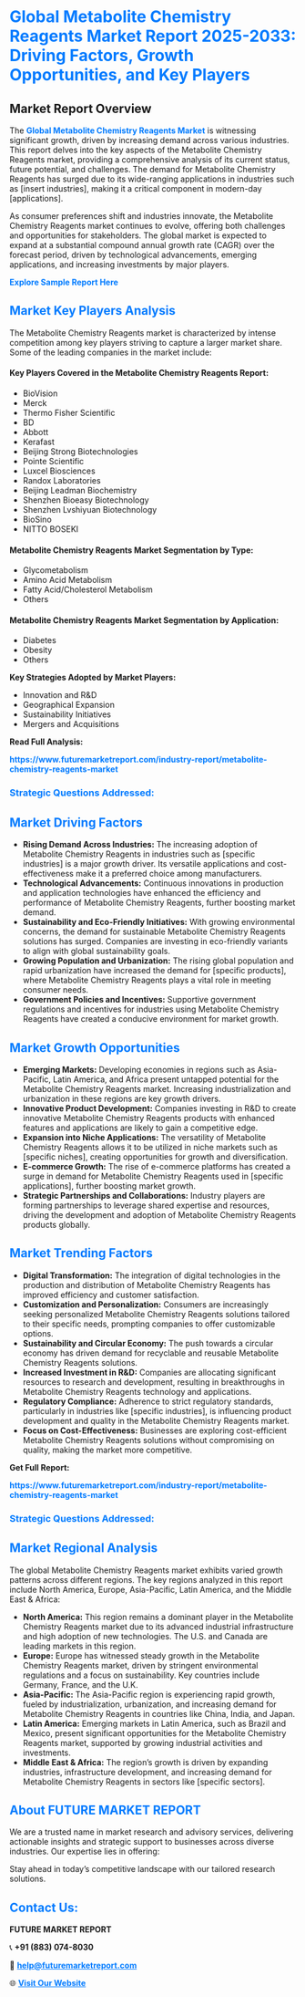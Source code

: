 <h1 style="color: #007BFF;">Global Metabolite Chemistry Reagents Market Report 2025-2033: Driving Factors, Growth Opportunities, and Key Players</h1>

<section id="overview">
<h2>Market Report Overview</h2>
<p>The <a href="https://www.futuremarketreport.com/industry-report/metabolite-chemistry-reagents-market" style="color: #007BFF; text-decoration: none;"><strong>Global Metabolite Chemistry Reagents Market</strong></a> is witnessing significant growth, driven by increasing demand across various industries. This report delves into the key aspects of the Metabolite Chemistry Reagents market, providing a comprehensive analysis of its current status, future potential, and challenges. The demand for Metabolite Chemistry Reagents has surged due to its wide-ranging applications in industries such as [insert industries], making it a critical component in modern-day [applications].</p>
<p>As consumer preferences shift and industries innovate, the Metabolite Chemistry Reagents market continues to evolve, offering both challenges and opportunities for stakeholders. The global market is expected to expand at a substantial compound annual growth rate (CAGR) over the forecast period, driven by technological advancements, emerging applications, and increasing investments by major players.</p>
</section>

<section id="overview">
<p><a href="https://www.futuremarketreport.com/request-sample/reportId=26607" style="color: #007BFF; text-decoration: none;"><strong>Explore Sample Report Here</strong></a></p>
</section>

<section id="key-players">
<h2 style="color: #007BFF;">Market Key Players Analysis</h2>
<p>The Metabolite Chemistry Reagents market is characterized by intense competition among key players striving to capture a larger market share. Some of the leading companies in the market include:</p>
<h4>Key Players Covered in the Metabolite Chemistry Reagents Report:</h4>
<ul><li>BioVision</li><li>Merck</li><li>Thermo Fisher Scientific</li><li>BD</li><li>Abbott</li><li>Kerafast</li><li>Beijing Strong Biotechnologies</li><li>Pointe Scientific</li><li>Luxcel Biosciences</li><li>Randox Laboratories</li><li>Beijing Leadman Biochemistry</li><li>Shenzhen Bioeasy Biotechnology</li><li>Shenzhen Lvshiyuan Biotechnology</li><li>BioSino</li><li>NITTO BOSEKI</li></ul>
<h4>Metabolite Chemistry Reagents Market Segmentation by Type:</h4>
<ul><li>Glycometabolism</li><li>Amino Acid Metabolism</li><li>Fatty Acid/Cholesterol Metabolism</li><li>Others</li></ul>

<h4>Metabolite Chemistry Reagents Market Segmentation by Application:</h4>
<ul><li>Diabetes</li><li>Obesity</li><li>Others</li></ul>
<p><strong>Key Strategies Adopted by Market Players:</strong></p>
<ul>
<li>Innovation and R&D</li>
<li>Geographical Expansion</li>
<li>Sustainability Initiatives</li>
<li>Mergers and Acquisitions</li>
</ul>
</section>

<section>
<p><strong>Read Full Analysis: </strong></p><a href="https://www.futuremarketreport.com/industry-report/metabolite-chemistry-reagents-market" style="color: #007BFF; text-decoration: none;"><strong>https://www.futuremarketreport.com/industry-report/metabolite-chemistry-reagents-market</strong></a>
<h3 style="color: #007BFF;">Strategic Questions Addressed:</h3>
</section>

<section id="driving-factors">
<h2 style="color: #007BFF;">Market Driving Factors</h2>
<ul>
<li><strong>Rising Demand Across Industries:</strong> The increasing adoption of Metabolite Chemistry Reagents in industries such as [specific industries] is a major growth driver. Its versatile applications and cost-effectiveness make it a preferred choice among manufacturers.</li>
<li><strong>Technological Advancements:</strong> Continuous innovations in production and application technologies have enhanced the efficiency and performance of Metabolite Chemistry Reagents, further boosting market demand.</li>
<li><strong>Sustainability and Eco-Friendly Initiatives:</strong> With growing environmental concerns, the demand for sustainable Metabolite Chemistry Reagents solutions has surged. Companies are investing in eco-friendly variants to align with global sustainability goals.</li>
<li><strong>Growing Population and Urbanization:</strong> The rising global population and rapid urbanization have increased the demand for [specific products], where Metabolite Chemistry Reagents plays a vital role in meeting consumer needs.</li>
<li><strong>Government Policies and Incentives:</strong> Supportive government regulations and incentives for industries using Metabolite Chemistry Reagents have created a conducive environment for market growth.</li>
</ul>
</section>

<section id="growth-opportunities">
<h2 style="color: #007BFF;">Market Growth Opportunities</h2>
<ul>
<li><strong>Emerging Markets:</strong> Developing economies in regions such as Asia-Pacific, Latin America, and Africa present untapped potential for the Metabolite Chemistry Reagents market. Increasing industrialization and urbanization in these regions are key growth drivers.</li>
<li><strong>Innovative Product Development:</strong> Companies investing in R&D to create innovative Metabolite Chemistry Reagents products with enhanced features and applications are likely to gain a competitive edge.</li>
<li><strong>Expansion into Niche Applications:</strong> The versatility of Metabolite Chemistry Reagents allows it to be utilized in niche markets such as [specific niches], creating opportunities for growth and diversification.</li>
<li><strong>E-commerce Growth:</strong> The rise of e-commerce platforms has created a surge in demand for Metabolite Chemistry Reagents used in [specific applications], further boosting market growth.</li>
<li><strong>Strategic Partnerships and Collaborations:</strong> Industry players are forming partnerships to leverage shared expertise and resources, driving the development and adoption of Metabolite Chemistry Reagents products globally.</li>
</ul>
</section>

<section id="trending-factors">
<h2 style="color: #007BFF;">Market Trending Factors</h2>
<ul>
<li><strong>Digital Transformation:</strong> The integration of digital technologies in the production and distribution of Metabolite Chemistry Reagents has improved efficiency and customer satisfaction.</li>
<li><strong>Customization and Personalization:</strong> Consumers are increasingly seeking personalized Metabolite Chemistry Reagents solutions tailored to their specific needs, prompting companies to offer customizable options.</li>
<li><strong>Sustainability and Circular Economy:</strong> The push towards a circular economy has driven demand for recyclable and reusable Metabolite Chemistry Reagents solutions.</li>
<li><strong>Increased Investment in R&D:</strong> Companies are allocating significant resources to research and development, resulting in breakthroughs in Metabolite Chemistry Reagents technology and applications.</li>
<li><strong>Regulatory Compliance:</strong> Adherence to strict regulatory standards, particularly in industries like [specific industries], is influencing product development and quality in the Metabolite Chemistry Reagents market.</li>
<li><strong>Focus on Cost-Effectiveness:</strong> Businesses are exploring cost-efficient Metabolite Chemistry Reagents solutions without compromising on quality, making the market more competitive.</li>
</ul>
</section>

<section>
<p><strong>Get Full Report: </strong></p><a href="https://www.futuremarketreport.com/industry-report/metabolite-chemistry-reagents-market" style="color: #007BFF; text-decoration: none;"><strong>https://www.futuremarketreport.com/industry-report/metabolite-chemistry-reagents-market</strong></a>
<h3 style="color: #007BFF;">Strategic Questions Addressed:</h3>
</section>


<section id="regional-analysis">
<h2 style="color: #007BFF;">Market Regional Analysis</h2>
<p>The global Metabolite Chemistry Reagents market exhibits varied growth patterns across different regions. The key regions analyzed in this report include North America, Europe, Asia-Pacific, Latin America, and the Middle East & Africa:</p>
<ul>
<li><strong>North America:</strong> This region remains a dominant player in the Metabolite Chemistry Reagents market due to its advanced industrial infrastructure and high adoption of new technologies. The U.S. and Canada are leading markets in this region.</li>
<li><strong>Europe:</strong> Europe has witnessed steady growth in the Metabolite Chemistry Reagents market, driven by stringent environmental regulations and a focus on sustainability. Key countries include Germany, France, and the U.K.</li>
<li><strong>Asia-Pacific:</strong> The Asia-Pacific region is experiencing rapid growth, fueled by industrialization, urbanization, and increasing demand for Metabolite Chemistry Reagents in countries like China, India, and Japan.</li>
<li><strong>Latin America:</strong> Emerging markets in Latin America, such as Brazil and Mexico, present significant opportunities for the Metabolite Chemistry Reagents market, supported by growing industrial activities and investments.</li>
<li><strong>Middle East & Africa:</strong> The region’s growth is driven by expanding industries, infrastructure development, and increasing demand for Metabolite Chemistry Reagents in sectors like [specific sectors].</li>
</ul>
</section>

<footer>
<h2 style="color: #007BFF;">About FUTURE MARKET REPORT</h2>
<p>We are a trusted name in market research and advisory services, delivering actionable insights and strategic support to businesses across diverse industries. Our expertise lies in offering:</p>

<p>Stay ahead in today’s competitive landscape with our tailored research solutions.</p>

<h2 style="color: #007BFF;">Contact Us:</h2>
<p><strong>FUTURE MARKET REPORT</strong></p>
<p>📞 <strong>+91 (883) 074-8030</strong></p>
<p>📧 <strong><a href="mailto:help@futuremarketreport.com" style="color: #007BFF;">help@futuremarketreport.com</a></strong></p>
<p>🌐 <strong><a href="https://www.futuremarketreport.com/" style="color: #007BFF;">Visit Our Website</a></strong></p>
</footer>